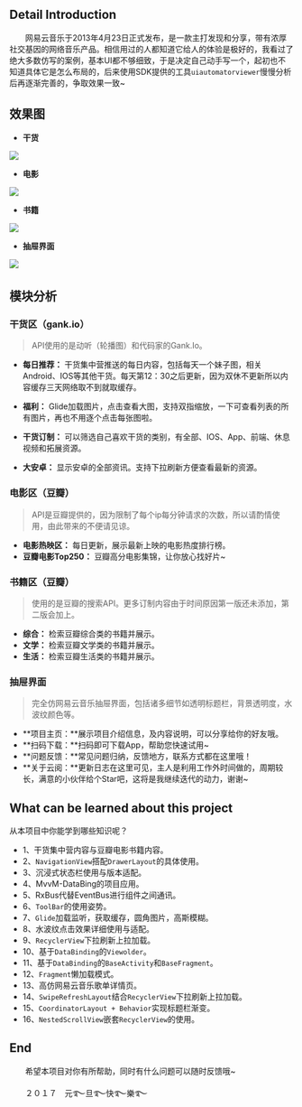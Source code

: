 <!--<div align=center><img width="900" height=“170” src="https://github.com/youlookwhat/CloudReader/blob/master/file/title.png""/></div>-->

## Detail Introduction
　　网易云音乐于2013年4月23日正式发布，是一款主打发现和分享，带有浓厚社交基因的网络音乐产品。相信用过的人都知道它给人的体验是极好的，我看过了绝大多数仿写的案例，基本UI都不够细致，于是决定自己动手写一个，起初也不知道具体它是怎么布局的，后来使用SDK提供的工具``uiautomatorviewer``慢慢分析后再逐渐完善的，争取效果一致~ 
　　
## 效果图
- **干货**

<img src="https://github.com/youlookwhat/CloudReader/blob/master/file/pic_gank.png"></img>

- **电影**

<img src="https://github.com/youlookwhat/CloudReader/blob/master/file/pic_movie.png"></img>

- **书籍**

<img src="https://github.com/youlookwhat/CloudReader/blob/master/file/pic_book.png"></img>

- **抽屉界面**

<img src="https://github.com/youlookwhat/CloudReader/blob/master/file/pic_menu.png"></img>
　　
　　
## 模块分析
### 干货区（gank.io）
> API使用的是动听（轮播图）和代码家的Gank.Io。

- **每日推荐：** 干货集中营推送的每日内容，包括每天一个妹子图，相关Android、IOS等其他干货。每天第12：30之后更新，因为双休不更新所以内容缓存三天网络取不到就取缓存。

- **福利：** Glide加载图片，点击查看大图，支持双指缩放，一下可查看列表的所有图片，再也不用逐个点击每张图啦。

- **干货订制：** 可以筛选自己喜欢干货的类别，有全部、IOS、App、前端、休息视频和拓展资源。

- **大安卓：** 显示安卓的全部资讯。支持下拉刷新方便查看最新的资源。


### 电影区（豆瓣）
> API是豆瓣提供的，因为限制了每个ip每分钟请求的次数，所以请酌情使用，由此带来的不便请见谅。

 - **电影热映区：** 每日更新，展示最新上映的电影热度排行榜。
 - **豆瓣电影Top250：** 豆瓣高分电影集锦，让你放心找好片~

### 书籍区（豆瓣）
> 使用的是豆瓣的搜索API。更多订制内容由于时间原因第一版还未添加，第二版会加上。

 - **综合：** 检索豆瓣综合类的书籍并展示。
 - **文学：** 检索豆瓣文学类的书籍并展示。
 - **生活：** 检索豆瓣生活类的书籍并展示。

### 抽屉界面
> 完全仿网易云音乐抽屉界面，包括诸多细节如透明标题栏，背景透明度，水波纹颜色等。

 - **项目主页：**展示项目介绍信息，及内容说明，可以分享给你的好友哦。
 - **扫码下载：**扫码即可下载App，帮助您快速试用~
 - **问题反馈：**常见问题归纳，反馈地方，联系方式都在这里哦！
 - **关于云阅：**更新日志在这里可见，主人是利用工作外时间做的，周期较长，满意的小伙伴给个Star吧，这将是我继续迭代的动力，谢谢~


## What can be learned about this project 
从本项目中你能学到哪些知识呢？

- 1、干货集中营内容与豆瓣电影书籍内容。
- 2、``NavigationView``搭配``DrawerLayout``的具体使用。
- 3、沉浸式状态栏使用与版本适配。
- 4、MvvM-DataBing的项目应用。
- 5、RxBus代替EventBus进行组件之间通讯。
- 6、``ToolBar``的使用姿势。
- 7、``Glide``加载监听，获取缓存，圆角图片，高斯模糊。
- 8、水波纹点击效果详细使用与适配。
- 9、``RecyclerView``下拉刷新上拉加载。
- 10、基于``DataBinding``的``Viewolder``。
- 11、基于``DataBinding``的``BaseActivity``和``BaseFragment``。
- 12、``Fragment``懒加载模式。
- 13、高仿网易云音乐歌单详情页。
- 14、``SwipeRefreshLayout``结合``RecyclerView``下拉刷新上拉加载。
- 15、``CoordinatorLayout + Behavior``实现标题栏渐变。
- 16、``NestedScrollView``嵌套``RecyclerView``的使用。

## End
　　希望本项目对你有所帮助，同时有什么问题可以随时反馈哦~
　　

　　２０１７　元࿐旦࿐快࿐樂࿐


